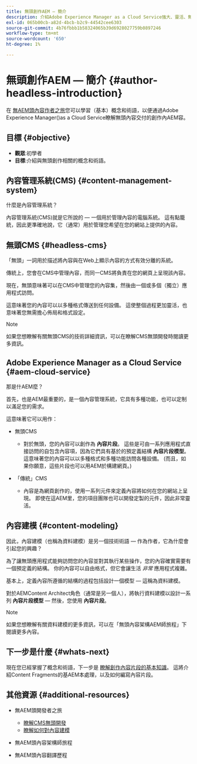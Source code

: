 ```yaml
---
title: 無頭創作AEM — 簡介
description: 介紹Adobe Experience Manager as a Cloud Service強大、靈活、無頭的功能，以及如何為您的項目編寫內容。
exl-id: 065b00cb-a82d-4bcb-b2c9-44542cee6303
source-git-commit: 4b76fbbb1b58324065b39d6928027759b0897246
workflow-type: tm+mt
source-wordcount: '650'
ht-degree: 1%

---
```


# 無頭創作AEM — 簡介 {#author-headless-introduction}

在 [無AEM頭內容作者之旅](overview.md)您可以學習（基本）概念和術語，以便通過Adobe Experience Manager()as a Cloud Service瞭解無頭內容交付的創作內AEM容。

## 目標 {#objective}

* **觀眾**:初學者
* **目標**:介紹與無頭創作相關的概念和術語。

## 內容管理系統(CMS) {#content-management-system}

什麼是內容管理系統？

內容管理系統(CMS)就是它所說的 — 一個用於管理內容的電腦系統。 這有點籠統，因此更準確地說，它（通常）用於管理您希望在您的網站上提供的內容。

## 無頭CMS {#headless-cms}

「無頭」一詞用於描述將內容與在Web上顯示內容的方式有效分離的系統。

傳統上，您會在CMS中管理內容，而同一CMS將負責在您的網頁上呈現該內容。

現在，無頭意味著可以在CMS中管理您的內容集，然後由一個或多個（獨立）應用程式訪問。

這意味著您的內容可以以多種格式傳送到任何設備。 這使整個過程更加靈活，也意味著您無需擔心佈局和格式設定。

>[!NOTE]
>
>如果您想瞭解有關無頭CMS的技術詳細資訊，可以在瞭解CMS無頭開發時閱讀更多資訊。

## Adobe Experience Manager as a Cloud Service  {#aem-cloud-service}

那是什AEM麼？

首先，也是AEM最重要的，是一個內容管理系統，它具有多種功能，也可以定制以滿足您的需求。

這意味著它可以用作：

* 無頭CMS
   * 對於無頭，您的內容可以創作為 **內容片段**。
這些是可由一系列應用程式直接訪問的自包含內容項，因為它們具有基於的預定義結構 **內容片段模型**。
這意味著您的內容可以以多種格式和多種功能訪問各種設備。
(而且，如果你願意，這些片段也可以用AEM於構建網頁。)

* 「傳統」CMS
   * 內容是為網頁創作的，使用一系列元件來定義內容將如何在您的網站上呈現。 即使在這AEM里，您的項目團隊也可以開發定製的元件，因此非常靈活。

## 內容建模 {#content-modeling}

因此，內容建模（也稱為資料建模）是另一個技術術語 — 作為作者，它為什麼會引起您的興趣？

為了讓無頭應用程式能夠訪問您的內容並對其執行某些操作，您的內容確實需要有一個預定義的結構。 你的內容可以自由格式，但它會讓生活 *非常* 應用程式複雜。

基本上，定義內容所遵循的結構的過程包括設計一個模型 — 這稱為資料建模。

對於AEMContent Architect角色（通常是另一個人），將執行資料建模以設計一系列 **內容片段模型**  — 然後，您使用 **內容片段**。

>[!NOTE]
>
>如果您想瞭解有關資料建模的更多資訊，可以在「無頭內容架構AEM師旅程」下閱讀更多內容。

## 下一步是什麼 {#whats-next}

現在您已經掌握了概念和術語，下一步是 [瞭解創作內容片段的基本知識](basics.md)。 這將介紹Content Fragments的基AEM本處理，以及如何編寫內容片段。

## 其他資源 {#additional-resources}

* 無AEM頭開發者之旅
   * [瞭解CMS無頭開發](/help/journey-headless/developer/learn-about.md)
   * [瞭解如何對內容建模](/help/journey-headless/developer/model-your-content.md)

* 無AEM頭內容架構師旅程

* 無AEM頭內容翻譯歷程

